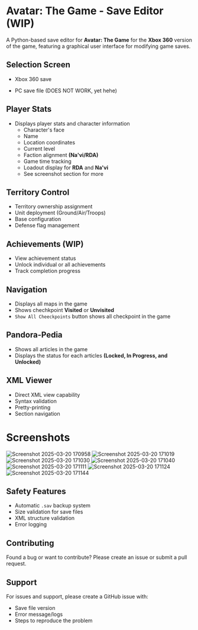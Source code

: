 # Avatar: The Game  - Save Editor (WIP)

A Python-based save editor for **Avatar: The Game** for the **Xbox 360** version of the game, featuring a graphical user interface for modifying game saves.

## Selection Screen
- Xbox 360 save

- PC save file (DOES NOT WORK, yet hehe)

## Player Stats
- Displays player stats and character information
  - Character's face
  - Name
  - Location coordinates
  - Current level
  - Faction alignment **(Na'vi/RDA)**
  - Game time tracking
  - Loadout display for **RDA** and **Na'vi**
  - See screenshot section for more
    
## Territory Control
- Territory ownership assignment
- Unit deployment (Ground/Air/Troops)
- Base configuration
- Defense flag management

## Achievements **(WIP)**
- View achievement status
- Unlock individual or all achievements
- Track completion progress

## Navigation
- Displays all maps in the game
- Shows chechkpoint **Visited** or **Unvisited**
- `Show All Cheeckpoints` button shows all checkpoint in the game

## Pandora-Pedia
- Shows all articles in the game
- Displays the status for each articles **(Locked, In Progress, and Unlocked)**

## XML Viewer
- Direct XML view capability
- Syntax validation
- Pretty-printing
- Section navigation

# Screenshots
![Screenshot 2025-03-20 170958](https://github.com/user-attachments/assets/3fd042a9-2088-4747-90f4-ae0525329aa3)
![Screenshot 2025-03-20 171019](https://github.com/user-attachments/assets/a259f108-ddcf-4043-bff6-be3c074281bd)
![Screenshot 2025-03-20 171030](https://github.com/user-attachments/assets/4a007b29-6268-419a-a09a-d3bfa0b70417)
![Screenshot 2025-03-20 171040](https://github.com/user-attachments/assets/38f87556-758c-4a93-b189-6dfe56bac1e5)
![Screenshot 2025-03-20 171111](https://github.com/user-attachments/assets/3a6ce92c-4b89-41a2-8319-8f39134fce79)
![Screenshot 2025-03-20 171124](https://github.com/user-attachments/assets/cbc9c9cb-0b58-4c94-9834-d75c704c9fa7)
![Screenshot 2025-03-20 171144](https://github.com/user-attachments/assets/dde6bf94-a1e0-4c0a-88f6-02aedba47a68)


## Safety Features
- Automatic `.sav` backup system
- Size validation for save files
- XML structure validation
- Error logging

## Contributing
Found a bug or want to contribute? Please create an issue or submit a pull request.

## Support
For issues and support, please create a GitHub issue with:
- Save file version
- Error message/logs
- Steps to reproduce the problem

